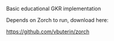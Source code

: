 Basic educational GKR implementation

Depends on Zorch to run, download here:

https://github.com/vbuterin/zorch
